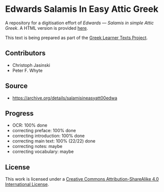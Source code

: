 # Edwards Salamis In Easy Attic Greek

A repository for a digitisation effort of _Edwards — Salamis in simple Attic Greek_. A HTML version is provided [here](https://sleeptillseven.github.io/edwards-salamis-in-easy-attic-greek/).

This text is being prepared as part of the [Greek Learner Texts Project](https://greek-learner-texts.org/).

## Contributors

* Christoph Jasinski
* Peter F. Whyte

## Source

* https://archive.org/details/salamisineasyatt00edwa

## Progress

* OCR: 100% done
* correcting preface: 100% done
* correcting introduction: 100% done
* correcting main text: 100% (22/22) done
* correcting notes: maybe
* correcting vocabulary: maybe

## License

This work is licensed under a [Creative Commons Attribution-ShareAlike 4.0 International License](http://creativecommons.org/licenses/by-sa/4.0/).

